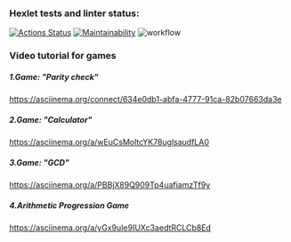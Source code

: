 ### Hexlet tests and linter status:
[![Actions Status](https://github.com/Xisp93/python-project-lvl1/workflows/hexlet-check/badge.svg)](https://github.com/Xisp93/python-project-lvl1/actions)
[![Maintainability](https://api.codeclimate.com/v1/badges/a99a88d28ad37a79dbf6/maintainability)](https://codeclimate.com/github/codeclimate/codeclimate/maintainability)
![workflow](https://github.com/Xisp93/python-project-lvl1/actions/workflows/make.yml/badge.svg)
### Video tutorial for games

##### 1.Game: "Parity check"
https://asciinema.org/connect/634e0db1-abfa-4777-91ca-82b07663da3e

##### 2.Game: "Calculator"
https://asciinema.org/a/wEuCsMoltcYK78uglsaudfLA0

##### 3.Game: "GCD"
https://asciinema.org/a/PBBjX89Q909Tp4uafiamzTf9y

##### 4.Arithmetic Progression Game
https://asciinema.org/a/yGx9uIe9IUXc3aedtRCLCb8Ed
